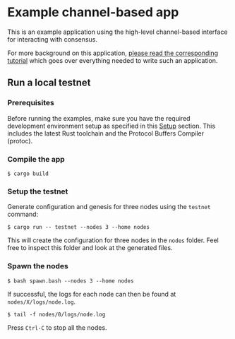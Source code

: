 # Example channel-based app

This is an example application using the high-level channel-based interface for interacting with consensus.

For more background on this application, [please read the corresponding tutorial](/docs/tutorials/channels.md) which goes over everything needed to write such an application.

## Run a local testnet

### Prerequisites

Before running the examples, make sure you have the required development environment setup as specified in this [Setup](../../../CONTRIBUTING_CODE.md#setup) section. 
This includes the latest Rust toolchain and the Protocol Buffers Compiler (protoc).

### Compile the app

```
$ cargo build
```

### Setup the testnet

Generate configuration and genesis for three nodes using the `testnet` command:

```
$ cargo run -- testnet --nodes 3 --home nodes
```

This will create the configuration for three nodes in the `nodes` folder. Feel free to inspect this folder and look at the generated files.

### Spawn the nodes

```
$ bash spawn.bash --nodes 3 --home nodes
```

If successful, the logs for each node can then be found at `nodes/X/logs/node.log`.

```
$ tail -f nodes/0/logs/node.log
```

Press `Ctrl-C` to stop all the nodes.

